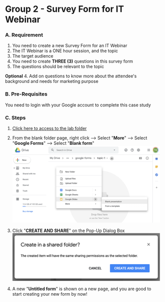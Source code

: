 # Group 2 - Survey Form for IT Webinar

### A. Requirement

1. You need to create a new Survey Form for an IT Webinar
2. The IT Webinar is a ONE hour session, and the topic 
3. The target audience 
4. You need to create **THREE (3)** questions in this survey form
5. The questions should be relevant to the topic

**Optional**
4. Add on questions to know more about the attendee's background and needs for marketing purpose

### B. Pre-Requisites

You need to login with your Google account to complete this case study

### C. Steps

1. [Click here to access to the lab folder](https://drive.google.com/drive/folders/1nBIxOrsF5dDtJ38GMF8Wwuo2oERX1-9H)

2. From the blank folder page, right click --> Select "**More**" --> Select "**Google Forms**" --> Select "**Blank form**"
![title|50%](/images/image1.png)

3. Click "**CREATE AND SHARE**" on the Pop-Up Dialog Box
![title](/images/image2.png)

4. A new "**Untitled form**" is shown on a new page, and you are good to start creating your new form by now!
